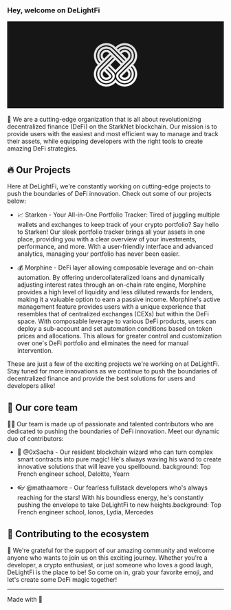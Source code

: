 ### Hey, welcome on DeLightFi

![Illustration with a DeLightFi logo.](./profile/github_banner.png)

🚀 We are a cutting-edge organization that is all about revolutionizing decentralized finance (DeFi) on the StarkNet blockchain. Our mission is to provide users with the easiest and most efficient way to manage and track their assets, while equipping developers with the right tools to create amazing DeFi strategies.

## 🔥 Our Projects

Here at DeLightFi, we're constantly working on cutting-edge projects to push the boundaries of DeFi innovation. Check out some of our projects below:

- 📈 Starken - Your All-in-One Portfolio Tracker: Tired of juggling multiple wallets and exchanges to keep track of your crypto portfolio? Say hello to Starken! Our sleek portfolio tracker brings all your assets in one place, providing you with a clear overview of your investments, performance, and more. With a user-friendly interface and advanced analytics, managing your portfolio has never been easier.

- 💰 Morphine - DeFi layer allowing composable leverage and on-chain automation. By offering undercollateralized loans and dynamically adjusting interest rates through an on-chain rate engine, Morphine provides a high level of liquidity and less dilluted rewards for lenders, making it a valuable option to earn a passive income. Morphine's active management feature provides users with a unique experience that resembles that of centralized exchanges (CEXs) but within the DeFi space. With composable leverage to various DeFi products, users can deploy a sub-account and set automation conditions based on token prices and allocations. This allows for greater control and customization over one's DeFi portfolio and eliminates the need for manual intervention.

These are just a few of the exciting projects we're working on at DeLightFi. Stay tuned for more innovations as we continue to push the boundaries of decentralized finance and provide the best solutions for users and developers alike!

## 🍿 Our core team

👨‍💻 Our team is made up of passionate and talented contributors who are dedicated to pushing the boundaries of DeFi innovation. Meet our dynamic duo of contributors:

- 🎩 @0xSacha - Our resident blockchain wizard who can turn complex smart contracts into pure magic! He's always waving his wand to create innovative solutions that will leave you spellbound. background: Top French engineer school, Deloitte, Yearn

- 👓 @mathaamore - Our fearless fullstack developers who's always reaching for the stars! With his boundless energy, he's constantly pushing the envelope to take DeLightFi to new heights.background: Top French engineer school, Ionos, Lydia, Mercedes

## 🦦 Contributing to the ecosystem

🌈 We're grateful for the support of our amazing community and welcome anyone who wants to join us on this exciting journey. Whether you're a developer, a crypto enthusiast, or just someone who loves a good laugh, DeLightFi is the place to be! So come on in, grab your favorite emoji, and let's create some DeFi magic together!

---

Made with 🖤
